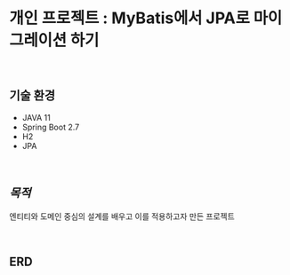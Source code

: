 # 개인 프로젝트 : MyBatis에서 JPA로 마이그레이션 하기

</br>

## **기술 환경**
- JAVA 11
- Spring Boot 2.7
- H2
- JPA


</br>

## *목적*
엔티티와 도메인 중심의 설계를 배우고 이를 적용하고자 만든 프로젝트


</br>

## ERD

